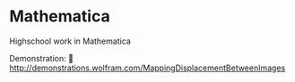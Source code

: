 # Mathematica
Highschool work in Mathematica

Demonstration:
  	http://demonstrations.wolfram.com/MappingDisplacementBetweenImages
